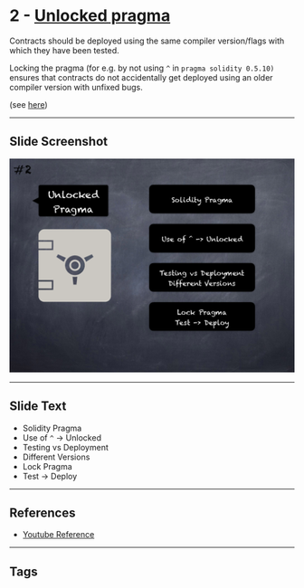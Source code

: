 # 2 - [Unlocked pragma](Unlocked%20pragma.md)
Contracts should be deployed using the same compiler version/flags with which they have been tested. 

Locking the pragma (for e.g. by not using `^` in `pragma solidity 0.5.10)` ensures that contracts do not accidentally get deployed using an older compiler version with unfixed bugs. 

(see [here](https://swcregistry.io/docs/SWC-103))

___
## Slide Screenshot
![02.png](../../images/4.%20Pitfalls%20and%20Best%20Practices%20101/002.png)
___
## Slide Text
- Solidity Pragma
- Use of `^` -> Unlocked
- Testing vs Deployment
- Different Versions
- Lock Pragma
- Test -> Deploy
___
## References
- [Youtube Reference](https://youtu.be/OOzyoaYIw2k?t=167)
___
## Tags